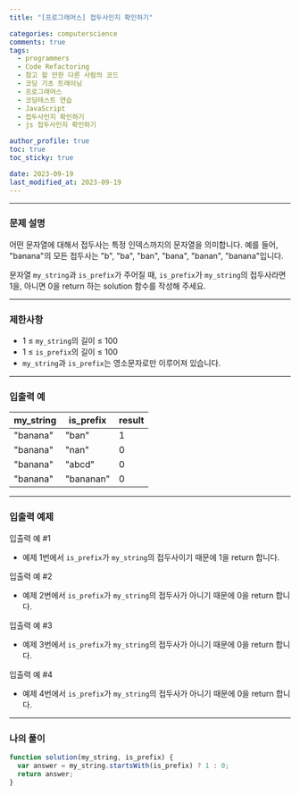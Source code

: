 ```yaml
---
title: "[프로그래머스] 접두사인지 확인하기"

categories: computerscience
comments: true
tags:
  - programmers
  - Code Refactoring
  - 참고 할 만한 다른 사람의 코드
  - 코딩 기초 트레이닝
  - 프로그래머스
  - 코딩테스트 연습
  - JavaScript
  - 접두사인지 확인하기
  - js 접두사인지 확인하기

author_profile: true
toc: true
toc_sticky: true

date: 2023-09-19
last_modified_at: 2023-09-19
---
```


---

### 문제 설명

어떤 문자열에 대해서 접두사는 특정 인덱스까지의 문자열을 의미합니다. 예를 들어, "banana"의 모든 접두사는 "b", "ba", "ban", "bana", "banan", "banana"입니다.

문자열 `my_string`과 `is_prefix`가 주어질 때, `is_prefix`가 `my_string`의 접두사라면 1을, 아니면 0을 return 하는 solution 함수를 작성해 주세요.

---

### 제한사항

- 1 ≤ `my_string`의 길이 ≤ 100
- 1 ≤ `is_prefix`의 길이 ≤ 100
- `my_string`과 `is_prefix`는 영소문자로만 이루어져 있습니다.

---

### 입출력 예

| my_string | is_prefix | result |
| --------- | --------- | ------ |
| "banana"  | "ban"     | 1      |
| "banana"  | "nan"     | 0      |
| "banana"  | "abcd"    | 0      |
| "banana"  | "bananan" | 0      |

---

### 입출력 예제

입출력 예 #1

- 예제 1번에서 `is_prefix`가 `my_string`의 접두사이기 때문에 1을 return 합니다.

입출력 예 #2

- 예제 2번에서 `is_prefix`가 `my_string`의 접두사가 아니기 때문에 0을 return 합니다.

입출력 예 #3

- 예제 3번에서 `is_prefix`가 `my_string`의 접두사가 아니기 때문에 0을 return 합니다.

입출력 예 #4

- 예제 4번에서 `is_prefix`가 `my_string`의 접두사가 아니기 때문에 0을 return 합니다.

---

### 나의 풀이

```jsx
function solution(my_string, is_prefix) {
  var answer = my_string.startsWith(is_prefix) ? 1 : 0;
  return answer;
}
```
